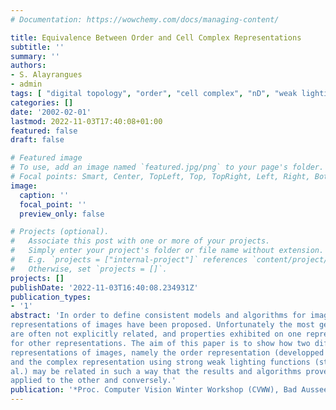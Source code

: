 ```yaml
---
# Documentation: https://wowchemy.com/docs/managing-content/

title: Equivalence Between Order and Cell Complex Representations
subtitle: ''
summary: ''
authors:
- S. Alayrangues
- admin
tags: [ "digital topology", "order", "cell complex", "nD", "weak lighting function"  ]
categories: []
date: '2002-02-01'
lastmod: 2022-11-03T17:40:08+01:00
featured: false
draft: false

# Featured image
# To use, add an image named `featured.jpg/png` to your page's folder.
# Focal points: Smart, Center, TopLeft, Top, TopRight, Left, Right, BottomLeft, Bottom, BottomRight.
image:
  caption: ''
  focal_point: ''
  preview_only: false

# Projects (optional).
#   Associate this post with one or more of your projects.
#   Simply enter your project's folder or file name without extension.
#   E.g. `projects = ["internal-project"]` references `content/project/deep-learning/index.md`.
#   Otherwise, set `projects = []`.
projects: []
publishDate: '2022-11-03T16:40:08.234931Z'
publication_types:
- '1'
abstract: 'In order to define consistent models and algorithms for image analysis, many topological
representations of images have been proposed. Unfortunately the most generic ones
are often not explicitly related, and properties exhibited on one representation are unknown
for other representations. The aim of this paper is to show how two different topological
representations of images, namely the order representation (developped by Bertrand et al.)
and the complex representation using strong weak lighting functions (studied by Ayala et
al.) may be related in such a way that the results and algorithms proved on one may be
applied to the other and conversely.'
publication: '*Proc. Computer Vision Winter Workshop (CVWW), Bad Aussee, Austria*'
---
```

